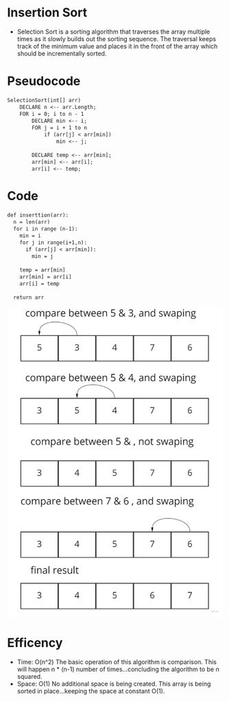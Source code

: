 # Insertion Sort
- Selection Sort is a sorting algorithm that traverses the array multiple times as it slowly builds out the sorting sequence. The traversal keeps track of the minimum value and places it in the front of the array which should be incrementally sorted.

# Pseudocode

```
SelectionSort(int[] arr)
    DECLARE n <-- arr.Length;
    FOR i = 0; i to n - 1  
        DECLARE min <-- i;
        FOR j = i + 1 to n
            if (arr[j] < arr[min])
                min <-- j;

        DECLARE temp <-- arr[min];
        arr[min] <-- arr[i];
        arr[i] <-- temp;
```
# Code

```
def inserttion(arr):
  n = len(arr)
  for i in range (n-1):
    min = i
    for j in range(i+1,n):
      if (arr[j] < arr[min]):
        min = j
        
    temp = arr[min]
    arr[min] = arr[i]
    arr[i] = temp
    
  return arr
```


![](codeChallange26(1).jpg)


# Efficency

- Time: O(n^2)
The basic operation of this algorithm is comparison. This will happen n * (n-1) number of times…concluding the algorithm to be n squared.
- Space: O(1)
No additional space is being created. This array is being sorted in place…keeping the space at constant O(1).